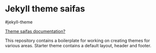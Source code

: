 # Jekyll theme saifas

#jekyll-theme

[Theme saifas documentation?](https://github.com/JekyllGO/saifas-ssg-jekyll-theme-boilerplate-doc)

This repository contains a boilerplate for working on creating themes for various areas. Starter theme contains a default layout, header and footer.

